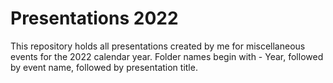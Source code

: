 # Presentations 2022

This repository holds all presentations created by me for miscellaneous events for the 2022 calendar year. Folder names begin with - Year, followed by event name, followed by presentation title.
